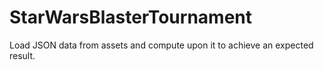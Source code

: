 # StarWarsBlasterTournament
Load JSON data from assets and compute upon it to achieve an expected result.
